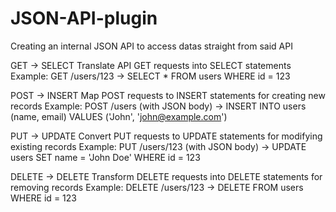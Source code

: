 # JSON-API-plugin
Creating an internal JSON API to access datas straight from said API

GET → SELECT
Translate API GET requests into SELECT statements
Example: GET /users/123 → SELECT * FROM users WHERE id = 123

POST → INSERT
Map POST requests to INSERT statements for creating new records
Example: POST /users (with JSON body) → INSERT INTO users (name, email) VALUES ('John', 'john@example.com')

PUT → UPDATE
Convert PUT requests to UPDATE statements for modifying existing records
Example: PUT /users/123 (with JSON body) → UPDATE users SET name = 'John Doe' WHERE id = 123

DELETE → DELETE
Transform DELETE requests into DELETE statements for removing records
Example: DELETE /users/123 → DELETE FROM users WHERE id = 123
